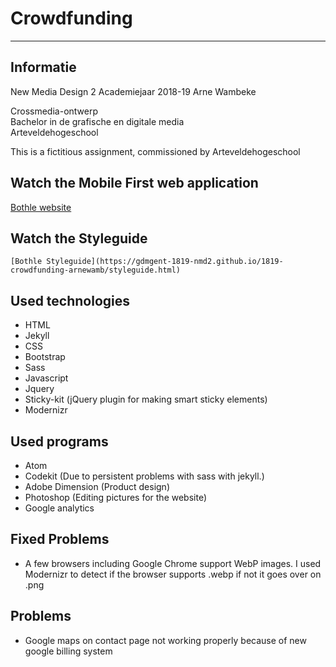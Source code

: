 # Crowdfunding
----------

Informatie
----------
New Media Design 2
Academiejaar 2018-19
Arne Wambeke

Crossmedia-ontwerp  
Bachelor in de grafische en digitale media  
Arteveldehogeschool  

This is a fictitious assignment, commissioned by Arteveldehogeschool


Watch the Mobile First web application
----------


[Bothle website](https://gdmgent-1819-nmd2.github.io/1819-crowdfunding-arnewamb/)


Watch the Styleguide
----------

```
[Bothle Styleguide](https://gdmgent-1819-nmd2.github.io/1819-crowdfunding-arnewamb/styleguide.html)
```

Used technologies
----------
* HTML
* Jekyll
* CSS
* Bootstrap
* Sass
* Javascript
* Jquery
* Sticky-kit (jQuery plugin for making smart sticky elements)
* Modernizr

Used programs
----------
* Atom
* Codekit (Due to persistent problems with sass with jekyll.)
* Adobe Dimension (Product design)
* Photoshop (Editing pictures for the website)
* Google analytics

Fixed Problems
----------
* A few browsers including Google Chrome support WebP images.
I used Modernizr to detect if the browser supports .webp if not it goes over on .png

Problems
----------
* Google maps on contact page not working properly because of new google billing system
